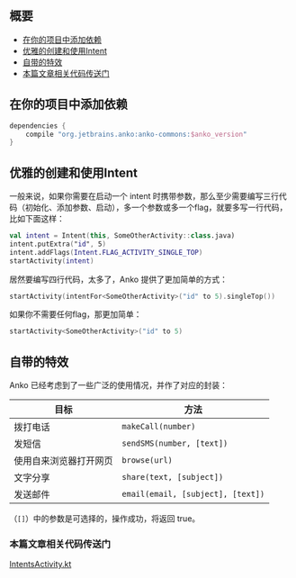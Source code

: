 ## 概要

* [在你的项目中添加依赖](#在你的项目中添加依赖)
* [优雅的创建和使用Intent](#优雅的创建和使用intent)
* [自带的特效](#自带的特效)
* [本篇文章相关代码传送门](#本篇文章相关代码传送门)
## 在你的项目中添加依赖

```groovy
dependencies {
    compile "org.jetbrains.anko:anko-commons:$anko_version"
}
```
## 优雅的创建和使用Intent

一般来说，如果你需要在启动一个 intent 时携带参数，那么至少需要编写三行代码（初始化、添加参数、启动），多一个参数或多一个flag，就要多写一行代码，比如下面这样：

```kotlin
val intent = Intent(this, SomeOtherActivity::class.java)
intent.putExtra("id", 5)
intent.addFlags(Intent.FLAG_ACTIVITY_SINGLE_TOP)
startActivity(intent)
```

居然要编写四行代码，太多了，Anko 提供了更加简单的方式：

```kotlin
startActivity(intentFor<SomeOtherActivity>("id" to 5).singleTop())
```

如果你不需要任何flag，那更加简单：

```kotlin
startActivity<SomeOtherActivity>("id" to 5)
```

## 自带的特效

Anko 已经考虑到了一些广泛的使用情况，并作了对应的封装：

目标                | 方法
--------------------|---------
拨打电话              | `makeCall(number)`
发短信                | `sendSMS(number, [text])`
使用自来浏览器打开网页  | `browse(url)`
文字分享              | `share(text, [subject])`
发送邮件              | `email(email, [subject], [text])`

（`[]`）中的参数是可选择的，操作成功，将返回 true。  
### 本篇文章相关代码传送门
[IntentsActivity.kt](https://github.com/jianshijiuyou/LearnAnko/blob/master/app/src/main/java/info/jiuyou/learnanko/commons/IntentsActivity.kt)

